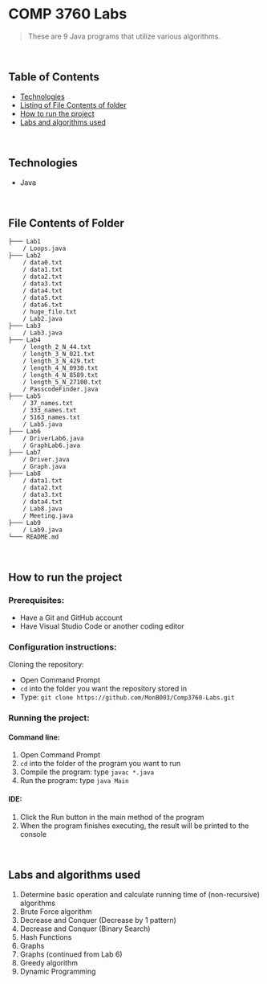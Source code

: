 # COMP 3760 Labs

> These are 9 Java programs that utilize various algorithms.

<br>

## Table of Contents
- [Technologies](#technologies)
- [Listing of File Contents of folder](#file-contents-of-folder)
- [How to run the project](#how-to-run-project)
- [Labs and algorithms used](#algorithms)

<br>

## Technologies
* Java

<br>

## File Contents of Folder

```
├─── Lab1       
    / Loops.java
├─── Lab2 
    / data0.txt
    / data1.txt 
    / data2.txt  
    / data3.txt  
    / data4.txt  
    / data5.txt  
    / data6.txt  
    / huge_file.txt           
    / Lab2.java
├─── Lab3             
    / Lab3.java
├─── Lab4 
    / length_2_N_44.txt
    / length_3_N_021.txt 
    / length_3_N_429.txt
    / length_4_N_0930.txt
    / length_4_N_8589.txt 
    / length_5_N_27100.txt                   
    / PasscodeFinder.java
├─── Lab5      
    / 37_names.txt
    / 333_names.txt
    / 5163_names.txt     
    / Lab5.java
├─── Lab6           
    / DriverLab6.java
    / GraphLab6.java
├─── Lab7          
    / Driver.java
    / Graph.java
├─── Lab8      
    / data1.txt 
    / data2.txt 
    / data3.txt 
    / data4.txt     
    / Lab8.java
    / Meeting.java
├─── Lab9           
    / Lab9.java
└─── README.md
```

<br>

## <a id="how-to-run-project">How to run the project</a>
### Prerequisites:
- Have a Git and GitHub account
- Have Visual Studio Code or another coding editor

### Configuration instructions:

Cloning the repository:
- Open Command Prompt 
- `cd` into the folder you want the repository stored in
- Type: `git clone https://github.com/MonB003/Comp3760-Labs.git`


### Running the project:
#### Command line:
1. Open Command Prompt 
2. `cd` into the folder of the program you want to run
3. Compile the program: type `javac *.java`
4. Run the program: type `java Main`

#### IDE:
1. Click the Run button in the main method of the program
2. When the program finishes executing, the result will be printed to the console

<br>

## <a id="algorithms">Labs and algorithms used</a>
1. Determine basic operation and calculate running time of (non-recursive) algorithms
2. Brute Force algorithm
3. Decrease and Conquer (Decrease by 1 pattern)
4. Decrease and Conquer (Binary Search)
5. Hash Functions
6. Graphs
7. Graphs (continued from Lab 6)
8. Greedy algorithm
9. Dynamic Programming
